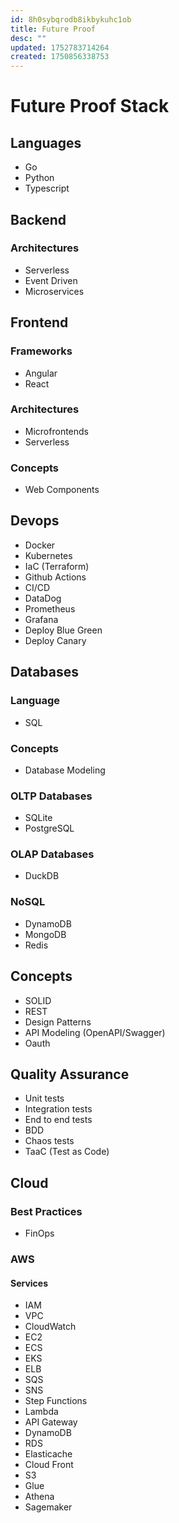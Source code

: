 ```yaml
---
id: 8h0sybqrodb8ikbykuhc1ob
title: Future Proof
desc: ""
updated: 1752783714264
created: 1750856338753
---
```


# Future Proof Stack

## Languages

- Go
- Python
- Typescript

## Backend

### Architectures

- Serverless
- Event Driven
- Microservices

## Frontend

### Frameworks

- Angular
- React

### Architectures

- Microfrontends
- Serverless

### Concepts

- Web Components

## Devops

- Docker
- Kubernetes
- IaC (Terraform)
- Github Actions
- CI/CD
- DataDog
- Prometheus
- Grafana
- Deploy Blue Green
- Deploy Canary

## Databases

### Language

- SQL

### Concepts

- Database Modeling

### OLTP Databases

- SQLite
- PostgreSQL

### OLAP Databases

- DuckDB

### NoSQL

- DynamoDB
- MongoDB
- Redis

## Concepts

- SOLID
- REST
- Design Patterns
- API Modeling (OpenAPI/Swagger)
- Oauth

## Quality Assurance

- Unit tests
- Integration tests
- End to end tests
- BDD
- Chaos tests
- TaaC (Test as Code)

## Cloud

### Best Practices

- FinOps

### AWS

#### Services

- IAM
- VPC
- CloudWatch
- EC2
- ECS
- EKS
- ELB
- SQS
- SNS
- Step Functions
- Lambda
- API Gateway
- DynamoDB
- RDS
- Elasticache
- Cloud Front
- S3
- Glue
- Athena
- Sagemaker
